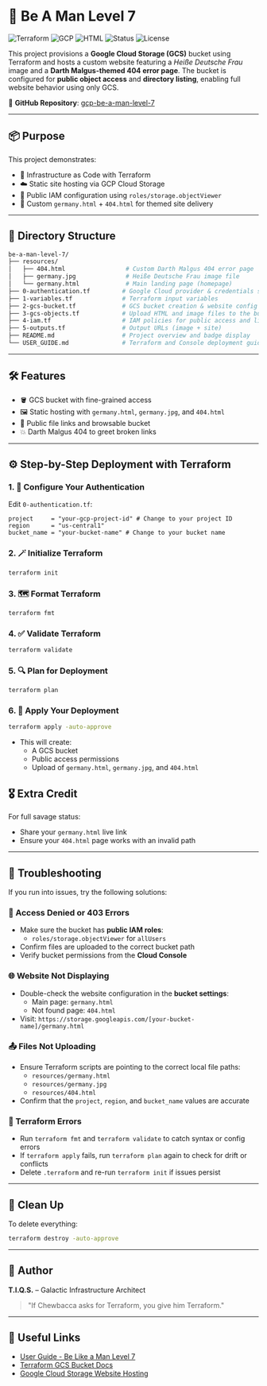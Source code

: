 # 🧠 Be A Man Level 7

![Terraform](https://img.shields.io/badge/IaC-Terraform-623CE4?logo=terraform&logoColor=white)
![GCP](https://img.shields.io/badge/Cloud-Google--Cloud-4285F4?logo=googlecloud&logoColor=white)
![HTML](https://img.shields.io/badge/Web-Static%20Site-E34F26?logo=html5&logoColor=white)
![Status](https://img.shields.io/badge/Status-Completed-brightgreen)
![License](https://img.shields.io/badge/License-MIT-blue.svg)

This project provisions a **Google Cloud Storage (GCS)** bucket using Terraform and hosts a custom website featuring a *Heiße Deutsche Frau* image and a **Darth Malgus-themed 404 error page**. The bucket is configured for **public object access** and **directory listing**, enabling full website behavior using only GCS.

🔗 **GitHub Repository**: [gcp-be-a-man-level-7](https://github.com/tiqsclass6/gcp-be-a-man-level-7/)

---

## 📦 Purpose

This project demonstrates:

- 🚀 Infrastructure as Code with Terraform  
- ☁️ Static site hosting via GCP Cloud Storage  
- 🔐 Public IAM configuration using `roles/storage.objectViewer`  
- 🧱 Custom `germany.html` + `404.html` for themed site delivery  

---

## 📁 Directory Structure

```bash
be-a-man-level-7/
├── resources/
│   ├── 404.html                 # Custom Darth Malgus 404 error page
│   ├── germany.jpg              # Heiße Deutsche Frau image file
│   └── germany.html             # Main landing page (homepage)
├── 0-authentication.tf         # Google Cloud provider & credentials setup
├── 1-variables.tf              # Terraform input variables
├── 2-gcs-bucket.tf             # GCS bucket creation & website config
├── 3-gcs-objects.tf            # Upload HTML and image files to the bucket
├── 4-iam.tf                    # IAM policies for public access and listing
├── 5-outputs.tf                # Output URLs (image + site)
├── README.md                   # Project overview and badge display
└── USER_GUIDE.md               # Terraform and Console deployment guide
```

---

## 🛠 Features

- 🪣 GCS bucket with fine-grained access
- 🖼 Static hosting with `germany.html`, `germany.jpg`, and `404.html`
- 🔗 Public file links and browsable bucket
- 💥 Darth Malgus 404 to greet broken links

---

## ⚙️ Step-by-Step Deployment with Terraform

### 1. 🧪 Configure Your Authentication

Edit `0-authentication.tf`:

```hcl
project     = "your-gcp-project-id" # Change to your project ID
region      = "us-central1"
bucket_name = "your-bucket-name" # Change to your bucket name
```

### 2. 🪄 Initialize Terraform

```bash
terraform init
```

### 3. 🗺️ Format Terraform

```bash
terraform fmt
```

### 4. ✅ Validate Terraform

```bash
terraform validate
```

### 5. 🔍 Plan for Deployment

```bash
terraform plan
```

### 6. 🚀 Apply Your Deployment

```bash
terraform apply -auto-approve
```

- This will create:
  - A GCS bucket
  - Public access permissions
  - Upload of `germany.html`, `germany.jpg`, and `404.html`

## 🎖 Extra Credit

For full savage status:

- Share your `germany.html` live link
- Ensure your `404.html` page works with an invalid path

---

## 🧰 Troubleshooting

If you run into issues, try the following solutions:

### 🔐 Access Denied or 403 Errors

- Make sure the bucket has **public IAM roles**:
  - `roles/storage.objectViewer` for `allUsers`
- Confirm files are uploaded to the correct bucket path
- Verify bucket permissions from the **Cloud Console**

### 🌐 Website Not Displaying

- Double-check the website configuration in the **bucket settings**:
  - Main page: `germany.html`
  - Not found page: `404.html`
- Visit: `https://storage.googleapis.com/[your-bucket-name]/germany.html`

### 📤 Files Not Uploading

- Ensure Terraform scripts are pointing to the correct local file paths:
  - `resources/germany.html`
  - `resources/germany.jpg`
  - `resources/404.html`
- Confirm that the `project`, `region`, and `bucket_name` values are accurate

### 🛑 Terraform Errors

- Run `terraform fmt` and `terraform validate` to catch syntax or config errors
- If `terraform apply` fails, run `terraform plan` again to check for drift or conflicts
- Delete `.terraform` and re-run `terraform init` if issues persist

---

## 🧹 Clean Up

To delete everything:

```bash
terraform destroy -auto-approve
```

---

## 👤 Author

**T.I.Q.S.** – Galactic Infrastructure Architect

> "If Chewbacca asks for Terraform, you give him Terraform."

---

## 🔗 Useful Links

- [User Guide - Be Like a Man Level 7](https://github.com/tiqsclass6/gcp-be-a-man-level-7/blob/main/USER_GUIDE.md)
- [Terraform GCS Bucket Docs](https://registry.terraform.io/providers/hashicorp/google/latest/docs/resources/storage_bucket)
- [Google Cloud Storage Website Hosting](https://cloud.google.com/storage/docs/hosting-static-website)
